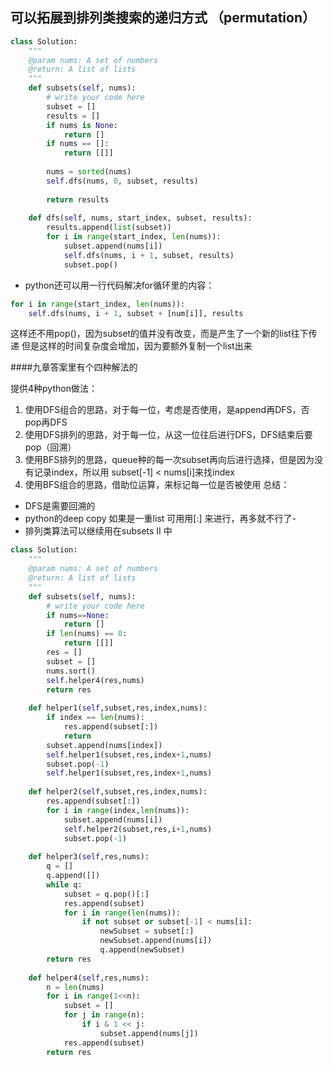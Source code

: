 ## 可以拓展到排列类搜索的递归方式 （permutation）




```py
class Solution:
    """
    @param nums: A set of numbers
    @return: A list of lists
    """
    def subsets(self, nums):
        # write your code here
        subset = []
        results = []
        if nums is None:
            return []
        if nums == []:
            return [[]]
        
        nums = sorted(nums)
        self.dfs(nums, 0, subset, results)
        
        return results
    
    def dfs(self, nums, start_index, subset, results):
        results.append(list(subset))
        for i in range(start_index, len(nums)):
            subset.append(nums[i])
            self.dfs(nums, i + 1, subset, results)
            subset.pop()
```

- python还可以用一行代码解决for循环里的内容：


```py
for i in range(start_index, len(nums)):
    self.dfs(nums, i + 1, subset + [num[i]], results

```
这样还不用pop()，因为subset的值并没有改变，而是产生了一个新的list往下传递
但是这样的时间复杂度会增加，因为要额外复制一个list出来



####九章答案里有个四种解法的

提供4种python做法：

1. 使用DFS组合的思路，对于每一位，考虑是否使用，是append再DFS，否pop再DFS
2. 使用DFS排列的思路，对于每一位，从这一位往后进行DFS，DFS结束后要pop（回溯）
3. 使用BFS排列的思路，queue种的每一次subset再向后进行选择，但是因为没有记录index，所以用 subset[-1] < nums[i]来找index
4. 使用BFS组合的思路，借助位运算，来标记每一位是否被使用
总结：
- DFS是需要回溯的
- python的deep copy 如果是一重list 可用用[:] 来进行，再多就不行了- 
- 排列类算法可以继续用在subsets II 中

```py
class Solution:
    """
    @param nums: A set of numbers
    @return: A list of lists
    """
    def subsets(self, nums):
        # write your code here
        if nums==None:
            return []
        if len(nums) == 0:
            return [[]]
        res = []
        subset = []
        nums.sort()
        self.helper4(res,nums)
        return res
        
    def helper1(self,subset,res,index,nums):
        if index == len(nums):
            res.append(subset[:])
            return
        subset.append(nums[index])
        self.helper1(subset,res,index+1,nums)
        subset.pop(-1)
        self.helper1(subset,res,index+1,nums)
        
    def helper2(self,subset,res,index,nums):
        res.append(subset[:])
        for i in range(index,len(nums)):
            subset.append(nums[i])
            self.helper2(subset,res,i+1,nums)
            subset.pop(-1)
        
    def helper3(self,res,nums):
        q = []
        q.append([])
        while q:
            subset = q.pop()[:]
            res.append(subset)
            for i in range(len(nums)):
                if not subset or subset[-1] < nums[i]:
                    newSubset = subset[:]
                    newSubset.append(nums[i])
                    q.append(newSubset)
        return res
        
    def helper4(self,res,nums):
        n = len(nums)
        for i in range(1<<n):
            subset = []
            for j in range(n):
                if i & 1 << j:
                    subset.append(nums[j])
            res.append(subset)
        return res

```

